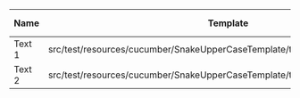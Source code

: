 |  Name  |                                   Template                                    | Single/Multi | Output Path |          File Pattern          |
|--------|-------------------------------------------------------------------------------|--------------|-------------|--------------------------------|
| Text 1 | src/test/resources/cucumber/SnakeUpperCaseTemplate/template/SingleTemplate.vm | Single       | single      | Destination.xml                |
| Text 2 | src/test/resources/cucumber/SnakeUpperCaseTemplate/template/MultiTemplate.vm  | Multi        | multi       | Destination\_${CLASS_NAME}.xml |

